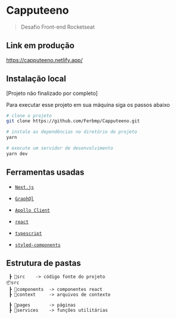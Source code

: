 # Capputeeno

> Desafio Front-end Rocketseat

## Link em produção

https://capputeeno.netlify.app/

## Instalação local

[Projeto não finalizado por completo]

Para executar esse projeto em sua máquina siga os passos abaixo

```bash
# clone o projeto
git clone https://github.com/Ferbmp/Capputeeno.git

# instale as dependências no diretório do projeto
yarn

# execute um servidor de desenvolvimento
yarn dev
```

## Ferramentas usadas

-  [`Next.js`](https://nextjs.org/)

-  [`GraphQl`](https://https://graphql.org//)

-  [`Apollo Client`](https://www.apollographql.com/)

-  [`react`](https://pt-br.reactjs.org/)

-  [`typescript`](https://www.typescriptlang.org/)

-  [`styled-components`](https://styled-components.com/)

## Estrutura de pastas

```
 ┣ 📂src    -> código fonte do projeto
📦src
 ┣ 📂components  -> componentes react
 ┣ 📂context     -> arquivos de contexto

 ┣ 📂pages       -> páginas
 ┣ 📂services    -> funções utilitárias
```

```

```
